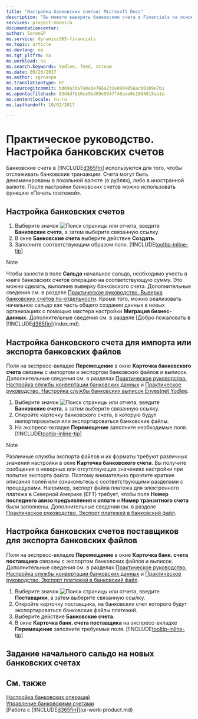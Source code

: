 ```yaml
---
title: "Настройка банковских счетов| Microsoft Docs"
description: "Вы можете выверять банковские счета в Financials на основании выписок из банка."
services: project-madeira
documentationcenter: 
author: SorenGP
ms.service: dynamics365-financials
ms.topic: article
ms.devlang: na
ms.tgt_pltfrm: na
ms.workload: na
ms.search.keywords: Yodlee, feed, stream
ms.date: 09/26/2017
ms.author: sgroespe
ms.translationtype: HT
ms.sourcegitcommit: bd69a3da7a0a5e766a232e8999056ac60109e7b1
ms.openlocfilehash: 83d4d7b10ce9bd09e9947f48eee0c1094815aa1e
ms.contentlocale: ru-ru
ms.lasthandoff: 10/02/2017

---
```

# <a name="how-to-set-up-bank-accounts"></a>Практическое руководство. Настройка банковских счетов
Банковские счета в [!INCLUDE[d365fin](includes/d365fin_md.md)] используются для того, чтобы отслеживать банковские транзакции. Счета могут быть деноминированы в локальной валюте (в рублях), либо в иностранной валюте. После настройки банковских счетов можно использовать функцию «Печать платежей».

## <a name="to-set-up-bank-accounts"></a>Настройка банковских счетов
1. Выберите значок ![Поиск страницы или отчета](media/ui-search/search_small.png "Значок поиска страницы или отчета"), введите **Банковские счета**, а затем выберите связанную ссылку.
2. В окне **Банковские счета** выберите действие **Создать**.
3. Заполните соответствующим образом поля. [!INCLUDE[tooltip-inline-tip](includes/tooltip-inline-tip_md.md)]

> [!NOTE]
> Чтобы занести в поле **Сальдо** начальное сальдо, необходимо учесть в книге банковских счетов операцию на соответствующую сумму. Это можно сделать, выполнив выверку банковского счета. Дополнительные сведения см. в разделе [Практическое руководство. Выверка банковских счетов по-отдельности](bank-how-reconcile-bank-accounts-separately.md). Кроме того, можно реализовать начальное сальдо как часть общего создания данных в новых организациях с помощью мастера настройки **Миграция бизнес-данных**. Дополнительные сведения см. в разделе [Добро пожаловать в [!INCLUDE[d365fin](includes/d365fin_md.md)](index.md).

## <a name="to-set-up-your-bank-account-for-import-or-export-of-bank-files"></a>Настройка банковского счета для импорта или экспорта банковских файлов
Поля на экспресс-вкладке **Перемещение** в окне **Карточка банковского счета** связаны с импортом и экспортом банковских файлов и выписок. Дополнительные сведения см. в разделах [Практическое руководство. Настройка службы конвертации банковских данных](bank-how-setup-bank-data-conversion-service.md) и [Практическое руководство. Настройка службы банковских выписок Envestnet Yodlee](bank-how-setup-bank-statement-service.md).

1. Выберите значок ![Поиск страницы или отчета](media/ui-search/search_small.png "Значок поиска страницы или отчета"), введите **Банковские счета**, а затем выберите связанную ссылку.
2. Откройте карточку банковского счета, в которую будут импортироваться или экспортироваться банковские файлы.
3. На экспресс-вкладке **Перемещение** заполните необходимые поля. [!INCLUDE[tooltip-inline-tip](includes/tooltip-inline-tip_md.md)]

> [!NOTE]  
>   Различные службы экспорта файлов и их форматы требуют различных значений настройки в окне **Карточка банковского счета**. Вы получите сообщения о неверных или отсутствующих значениях настройки при попытке экспорта файла. Поэтому внимательно прочтите краткие описания полей или ознакомьтесь с соответствующими разделами с процедурами. Например, экспорт файла платежа для электронного платежа в Северной Америке (EFT) требует, чтобы поля **Номер последнего авизо предъявления к оплате** и **Номер транзитного счета** были заполнены. Дополнительные сведения см. в разделе [Практическое руководство. Экспорт платежей в банковский файл](payables-how-export-payments-bank-file.md).

## <a name="to-set-up-vendor-bank-accounts-for-export-of-bank-files"></a>Настройка банковских счетов поставщиков для экспорта банковских файлов
Поля на экспресс-вкладке **Перемещение** в окне **Карточка банк. счета поставщика** связаны с экспортом банковских файлов и выписок. Дополнительные сведения см. в разделах [Практическое руководство. Настройка службы конвертации банковских данных](bank-how-setup-bank-data-conversion-service.md) и [Практическое руководство. Экспорт платежей в банковский файл](payables-how-export-payments-bank-file.md).

1. Выберите значок ![Поиск страницы или отчета](media/ui-search/search_small.png "Значок поиска страницы или отчета"), введите **Поставщики**, а затем выберите связанную ссылку.
2. Откройте карточку поставщика, на банковских счет которого будут экспортироваться банковские файлы платежей.
3. Выберите действие **Банковские счета**.
3. В окне **Карточка банк. счета поставщика** на экспресс-вкладке **Перемещение** заполните требуемые поля. [!INCLUDE[tooltip-inline-tip](includes/tooltip-inline-tip_md.md)]

## <a name="to-set-the-opening-balance-on-new-bank-accounts"></a>Задание начального сальдо на новых банковских счетах


## <a name="see-also"></a>См. также
[Настройка банковских операций](bank-setup-banking.md)  
[Управление банковскими счетами](bank-manage-bank-accounts.md)  
[Работа с [!INCLUDE[d365fin](includes/d365fin_md.md)]](ui-work-product.md)

